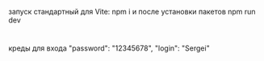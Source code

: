 запуск стандартный для Vite: npm i и после установки пакетов npm run dev
#
креды для входа "password": "12345678", "login": "Sergei"
